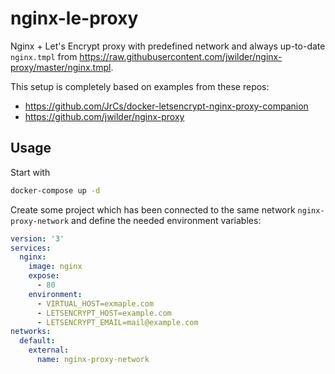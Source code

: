 # nginx-le-proxy

Nginx + Let's Encrypt proxy with predefined network and always up-to-date `nginx.tmpl` from https://raw.githubusercontent.com/jwilder/nginx-proxy/master/nginx.tmpl.

This setup is completely based on examples from these repos:
- https://github.com/JrCs/docker-letsencrypt-nginx-proxy-companion
- https://github.com/jwilder/nginx-proxy

## Usage

Start with
```bash
docker-compose up -d
```

Create some project which has been connected to the same network `nginx-proxy-network` and define the needed environment variables:

```yml
version: '3'
services:
  nginx:
    image: nginx
    expose:
      - 80
    environment:
      - VIRTUAL_HOST=exmaple.com
      - LETSENCRYPT_HOST=example.com
      - LETSENCRYPT_EMAIL=mail@example.com
networks:
  default:
    external:
      name: nginx-proxy-network
```
